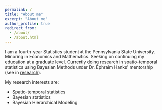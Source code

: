 ```yaml
---
permalink: /
title: "About me"
excerpt: "About me"
author_profile: true
redirect_from: 
  - /about/
  - /about.html
---
```


I am a fourth-year Statistics student at the Pennsylvania State University. Minoring in Economics and Mathematics. Seeking on continuing my education at a graduate level. Currently doing research in spatio-temporal statistics using Bayesian Methods under Dr. Ephraim Hanks' mentorship (see in [research](/research/)). 

My research interests are:
* Spatio-temporal statistics
* Bayesian statistics
* Bayesian Hierarchical Modeling

